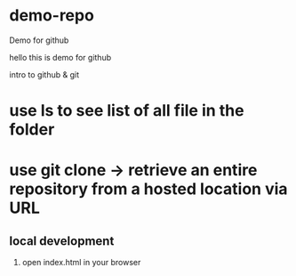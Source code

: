 # demo-repo
Demo for github

hello this is demo for github

intro to github & git 

# use ls to see list of all file in the folder 

# use git clone -> retrieve an entire repository from a hosted location via URL 

## local development

1. open index.html in your browser 


